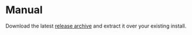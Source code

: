 # Manual

Download the latest [release archive](https://github.com/OpenMage/magento-lts/releases) and extract it over your existing install.